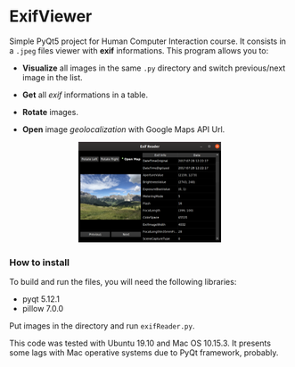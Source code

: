 # ExifViewer

Simple PyQt5 project for Human Computer Interaction course. It consists in a `.jpeg` files viewer with **exif** informations. 
This program allows you to:

- **Visualize** all images in the same `.py` directory and switch previous/next image in the list.

- **Get** all _exif_ informations in a table.

- **Rotate** images.

- **Open** image _geolocalization_ with Google Maps API Url.

<div>
<p align="center">
<img src="screen.png" width=auto height=180px></img>
</p>
<div/>

### How to install
To build and run the files, you will need the following libraries:

- pyqt 5.12.1
- pillow 7.0.0

Put images in the directory and run `exifReader.py`.

This code was tested with Ubuntu 19.10 and Mac OS 10.15.3. It presents some lags with Mac operative systems due to PyQt 
framework, probably.